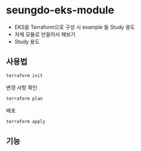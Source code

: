 # seungdo-eks-module
- EKS을 Terraform으로 구성 시 example 들 Study 용도
- 자체 모듈로 만들어서 해보기
- Study 용도

## 사용법
``` bash
terraform init
```
변경 사항 확인
``` bash
terraform plan
```
배포
``` bash
terraform apply
```

## 기능
